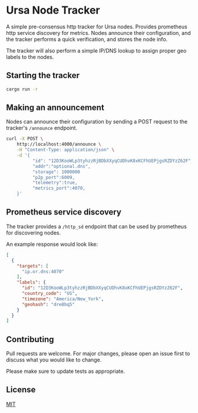 # Ursa Node Tracker

A simple pre-consensus http tracker for Ursa nodes. Provides prometheus http service discovery for metrics.
Nodes announce their configuration, and the tracker performs a quick verification, and stores the node info.

The tracker will also perform a simple IP/DNS lookup to assign proper geo labels to the nodes.

## Starting the tracker

```bash
cargo run -r
```

## Making an announcement

Nodes can announce their configuration by sending a POST request to the tracker's `/announce` endpoint.

```bash
curl -X POST \
    http://localhost:4000/announce \
    -H "Content-Type: application/json" \
    -d '{
          "id": "12D3KooWLp3tyhzzRjBDbXXyqCUDhvK8xKCFhUEPjgsRZDYzZ62F",
          "addr":"optional.dns",
          "storage": 1000000
          "p2p_port":6009,
          "telemetry":true,
          "metrics_port":4070,
    }'
```

## Prometheus service discovery

The tracker provides a `/http_sd` endpoint that can be used by prometheus for discovering nodes.

An example response would look like:

```json
[
  {
    "targets": [ 
      "ip.or.dns:4070"
    ],
    "labels": {
      "id": "12D3KooWLp3tyhzzRjBDbXXyqCUDhvK8xKCFhUEPjgsRZDYzZ62F",
      "country_code": "US",
      "timezone": "America/New_York",
      "geohash": "dre8bq5"
    }
  }
]
```

## Contributing

Pull requests are welcome. For major changes, please open an issue first to discuss what you would like to change.

Please make sure to update tests as appropriate.

## License
[MIT](https://choosealicense.com/licenses/mit/)
